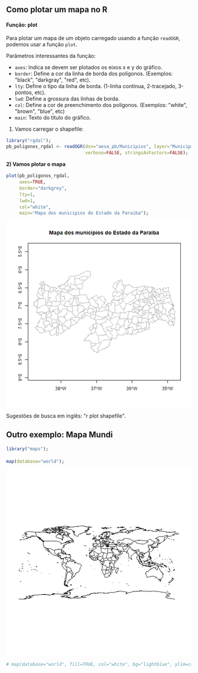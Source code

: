 

## Como plotar um mapa no R

#### Função: plot

Para plotar um mapa de um objeto carregado usando a função `readOGR`, podemos usar a função `plot`.

Parâmetros interessantes da função: 
- `axes`: Indica se devem ser plotados os eixos x e y do gráfico.
- `border`: Define a cor da linha de borda dos polígonos. (Exemplos: "black", "darkgray", "red", etc).
- `lty`: Define o tipo da linha de borda. (1-linha contínua, 2-tracejado, 3-pontos, etc).
- `lwd`: Define a grossura das linhas de borda.
- `col`: Define a cor de preenchimento dos polígonos. (Exemplos: "white", "brown", "blue", etc)
- `main`: Texto do título do gráfico.

1) Vamos carregar o shapefile:

```r
library("rgdal");
pb_poligonos_rgdal <- readOGR(dsn="aesa_pb/Municipios", layer="Municipios", 
                              verbose=FALSE, stringsAsFactors=FALSE);
```

**2) Vamos plotar o mapa**

```r
plot(pb_poligonos_rgdal, 
     axes=TRUE, 
     border="darkgrey", 
     lty=1, 
     lwd=1, 
     col="white", 
     main="Mapa dos municipios do Estado da Paraiba");
```

<img src="figure/shape_de_poligonos1-1.png" title="plot of chunk shape_de_poligonos1" alt="plot of chunk shape_de_poligonos1" style="display: block; margin: auto;" />

Sugestões de busca em inglês: "r plot shapefile".

## Outro exemplo: Mapa Mundi


```r
library("maps");

map(database="world");
```

<img src="figure/shape_de_poligonos2-1.png" title="plot of chunk shape_de_poligonos2" alt="plot of chunk shape_de_poligonos2" style="display: block; margin: auto;" />

```r
# map(database="world", fill=TRUE, col="white", bg="lightblue", ylim=c(-60, 90), mar=c(0,0,0,0) );
```
